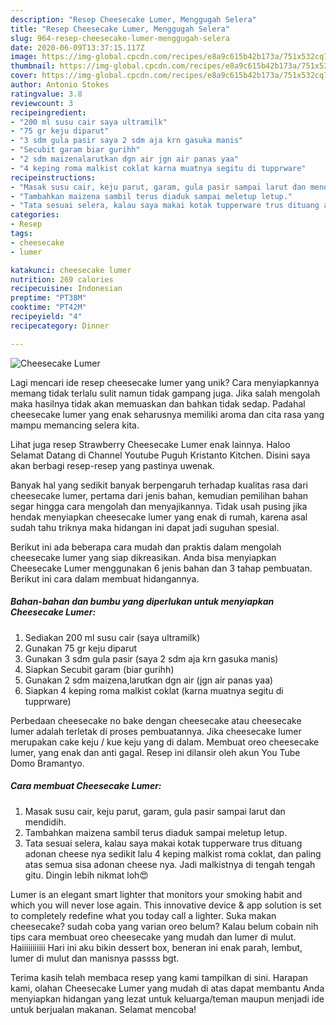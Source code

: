 ```yaml
---
description: "Resep Cheesecake Lumer, Menggugah Selera"
title: "Resep Cheesecake Lumer, Menggugah Selera"
slug: 964-resep-cheesecake-lumer-menggugah-selera
date: 2020-06-09T13:37:15.117Z
image: https://img-global.cpcdn.com/recipes/e8a9c615b42b173a/751x532cq70/cheesecake-lumer-foto-resep-utama.jpg
thumbnail: https://img-global.cpcdn.com/recipes/e8a9c615b42b173a/751x532cq70/cheesecake-lumer-foto-resep-utama.jpg
cover: https://img-global.cpcdn.com/recipes/e8a9c615b42b173a/751x532cq70/cheesecake-lumer-foto-resep-utama.jpg
author: Antonio Stokes
ratingvalue: 3.8
reviewcount: 3
recipeingredient:
- "200 ml susu cair saya ultramilk"
- "75 gr keju diparut"
- "3 sdm gula pasir saya 2 sdm aja krn gasuka manis"
- "Secubit garam biar gurihh"
- "2 sdm maizenalarutkan dgn air jgn air panas yaa"
- "4 keping roma malkist coklat karna muatnya segitu di tupprware"
recipeinstructions:
- "Masak susu cair, keju parut, garam, gula pasir sampai larut dan mendidih."
- "Tambahkan maizena sambil terus diaduk sampai meletup letup."
- "Tata sesuai selera, kalau saya makai kotak tupperware trus dituang adonan cheese nya sedikit lalu 4 keping malkist roma coklat, dan paling atas semua sisa adonan cheese nya. Jadi malkistnya di tengah tengah gitu. Dingin lebih nikmat loh😍"
categories:
- Resep
tags:
- cheesecake
- lumer

katakunci: cheesecake lumer 
nutrition: 269 calories
recipecuisine: Indonesian
preptime: "PT38M"
cooktime: "PT42M"
recipeyield: "4"
recipecategory: Dinner

---
```



![Cheesecake Lumer](https://img-global.cpcdn.com/recipes/e8a9c615b42b173a/751x532cq70/cheesecake-lumer-foto-resep-utama.jpg)

Lagi mencari ide resep cheesecake lumer yang unik? Cara menyiapkannya memang tidak terlalu sulit namun tidak gampang juga. Jika salah mengolah maka hasilnya tidak akan memuaskan dan bahkan tidak sedap. Padahal cheesecake lumer yang enak seharusnya memiliki aroma dan cita rasa yang mampu memancing selera kita.

Lihat juga resep Strawberry Cheesecake Lumer enak lainnya. Haloo Selamat Datang di Channel Youtube Puguh Kristanto Kitchen. Disini saya akan berbagi resep-resep yang pastinya uwenak.

Banyak hal yang sedikit banyak berpengaruh terhadap kualitas rasa dari cheesecake lumer, pertama dari jenis bahan, kemudian pemilihan bahan segar hingga cara mengolah dan menyajikannya. Tidak usah pusing jika hendak menyiapkan cheesecake lumer yang enak di rumah, karena asal sudah tahu triknya maka hidangan ini dapat jadi suguhan spesial.


Berikut ini ada beberapa cara mudah dan praktis dalam mengolah cheesecake lumer yang siap dikreasikan. Anda bisa menyiapkan Cheesecake Lumer menggunakan 6 jenis bahan dan 3 tahap pembuatan. Berikut ini cara dalam membuat hidangannya.

<!--inarticleads1-->

##### Bahan-bahan dan bumbu yang diperlukan untuk menyiapkan Cheesecake Lumer:

1. Sediakan 200 ml susu cair (saya ultramilk)
1. Gunakan 75 gr keju diparut
1. Gunakan 3 sdm gula pasir (saya 2 sdm aja krn gasuka manis)
1. Siapkan Secubit garam (biar gurihh)
1. Gunakan 2 sdm maizena,larutkan dgn air (jgn air panas yaa)
1. Siapkan 4 keping roma malkist coklat (karna muatnya segitu di tupprware)


Perbedaan cheesecake no bake dengan cheesecake atau cheesecake lumer adalah terletak di proses pembuatannya. Jika cheesecake lumer merupakan cake keju / kue keju yang di dalam. Membuat oreo cheesecake lumer, yang enak dan anti gagal. Resep ini dilansir oleh akun You Tube Domo Bramantyo. 

<!--inarticleads2-->

##### Cara membuat Cheesecake Lumer:

1. Masak susu cair, keju parut, garam, gula pasir sampai larut dan mendidih.
1. Tambahkan maizena sambil terus diaduk sampai meletup letup.
1. Tata sesuai selera, kalau saya makai kotak tupperware trus dituang adonan cheese nya sedikit lalu 4 keping malkist roma coklat, dan paling atas semua sisa adonan cheese nya. Jadi malkistnya di tengah tengah gitu. Dingin lebih nikmat loh😍


Lumer is an elegant smart lighter that monitors your smoking habit and which you will never lose again. This innovative device &amp; app solution is set to completely redefine what you today call a lighter. Suka makan cheesecake? sudah coba yang varian oreo belum? Kalau belum cobain nih tips cara membuat oreo cheesecake yang mudah dan lumer di mulut. Haiiiiiiiiiii Hari ini aku bikin dessert box, beneran ini enak parah, lembut, lumer di mulut dan manisnya passss bgt. 

Terima kasih telah membaca resep yang kami tampilkan di sini. Harapan kami, olahan Cheesecake Lumer yang mudah di atas dapat membantu Anda menyiapkan hidangan yang lezat untuk keluarga/teman maupun menjadi ide untuk berjualan makanan. Selamat mencoba!
